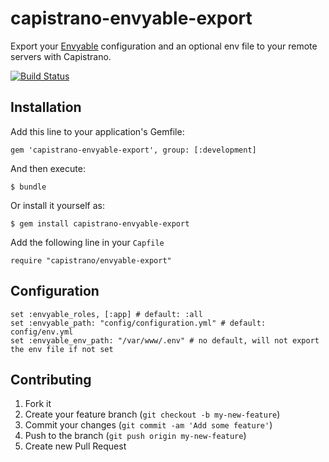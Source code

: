 # capistrano-envyable-export

Export your [Envyable](https://github.com/philnash/envyable) configuration and an optional env file to your remote servers with Capistrano.

[![Build Status](https://travis-ci.org/philnash/envyable.png?branch=master)](https://travis-ci.org/philnash/envyable)

## Installation

Add this line to your application's Gemfile:

    gem 'capistrano-envyable-export', group: [:development]

And then execute:

    $ bundle

Or install it yourself as:

    $ gem install capistrano-envyable-export

Add the following line in your `Capfile`

```
require "capistrano/envyable-export"
```

## Configuration

```
set :envyable_roles, [:app] # default: :all
set :envyable_path: "config/configuration.yml" # default: config/env.yml
set :envyable_env_path: "/var/www/.env" # no default, will not export the env file if not set
```

## Contributing

1. Fork it
2. Create your feature branch (`git checkout -b my-new-feature`)
3. Commit your changes (`git commit -am 'Add some feature'`)
4. Push to the branch (`git push origin my-new-feature`)
5. Create new Pull Request
